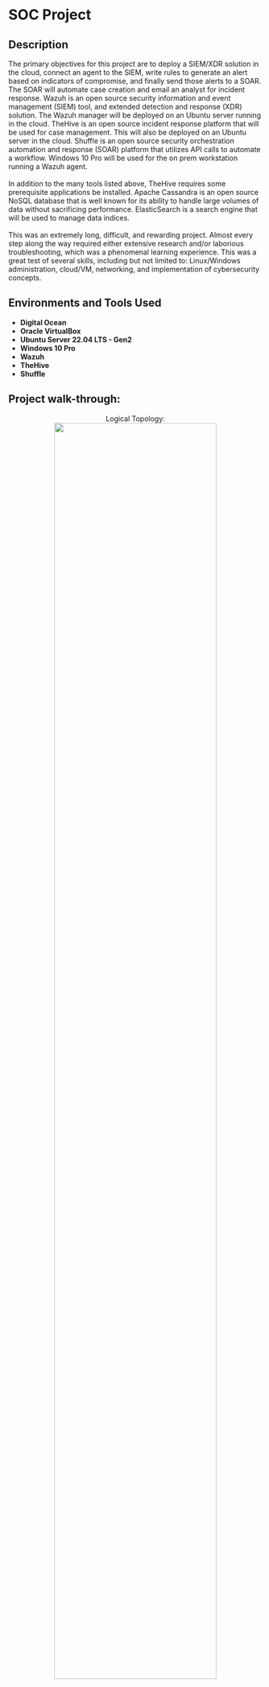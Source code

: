 <h1>SOC Project</h1>

<h2>Description</h2>
The primary objectives for this project are to deploy a SIEM/XDR solution in the cloud, connect an agent to the SIEM, write rules to generate an alert based on indicators of compromise, and finally send those alerts to a SOAR.  The SOAR will automate case creation and email an analyst for incident response.  Wazuh is an open source security information and event management (SIEM) tool, and extended detection and response (XDR) solution.  The Wazuh manager will be deployed on an Ubuntu server running in the cloud.  TheHive is an open source incident response platform that will be used for case management.  This will also be deployed on an Ubuntu server in the cloud.  Shuffle is an open source security orchestration automation and response (SOAR) platform that utilizes API calls to automate a workflow.  Windows 10 Pro will be used for the on prem workstation running a Wazuh agent.  <br />
<br />
In addition to the many tools listed above, TheHive requires some prerequisite applications be installed.  Apache Cassandra is an open source NoSQL database that is well known for its ability to handle large volumes of data without sacrificing performance. ElasticSearch is a search engine that will be used to manage data indices.
<br />
<br />
This was an extremely long, difficult, and rewarding project.  Almost every step along the way required either extensive research and/or laborious troubleshooting, which was a phenomenal learning experience. This was a great test of several skills, including but not limited to: Linux/Windows administration, cloud/VM, networking, and implementation of cybersecurity concepts.

<h2>Environments and Tools Used </h2>

- <b>Digital Ocean</b>
- <b>Oracle VirtualBox</b>
- <b>Ubuntu Server 22.04 LTS - Gen2</b>
- <b>Windows 10 Pro</b>
- <b>Wazuh</b>
- <b>TheHive</b>
- <b>Shuffle</b>

<h2>Project walk-through:</h2>

<p align="center">
Logical Topology: <br/>
<img src="https://i.imgur.com/71oiW22.png" height="80%" width="80%"/>
<br />
<br />
Begin by provisioning the Wazuh and TheHive Ubuntu servers in the cloud. Once created, they are placed behind a firewall with a rule that only allows traffic from the on prem public IP address:  <br/>
<img src="https://i.imgur.com/i9fTG5S.png" height="80%" width="80%"/>
<br />  
<br />
SSH into the server and run 'apt-get update && apt-get upgrade' to update the package lists and then update them. Do this for TheHive server as well: <br/>
<img src="https://i.imgur.com/MVhQe1H.png" height="80%" width="80%" />
<br />
<br />
Use the Curl command found here: https://documentation.wazuh.com/current/installation-guide/wazuh-server/installation-assistant.html, to install the Wazuh manager:  <br/>
<img src="https://i.imgur.com/ZBIKp8X.png" height="80%" width="80%" />
<br />
<br />
After a few minutes the installation will be complete and login credentials will be generated.  Be sure to copy these:  <br/>
<img src="https://i.imgur.com/496lM9u.png" height="80%" width="80%" />
<br />
<br />
Open a browser and navigate to the public IP address of the Wazuh server.  In this case it would be https://68.183.147.154. Enter the credentials from the previous step to log in:  <br/>
<img src="https://i.imgur.com/BkWWGmt.png" height="80%" width="80%" />
<br />
<br />
Now that the Wazuh manager is successfully installed and deployed in the cloud, it's time to do the same for TheHive. To install TheHive, some dependencies and prerequisites must be installed first.  For the sake of brevity, these installations are not shown.  The prerequisites include Java, Cassandra, and ElasticSearch.  Finally TheHive can be successfully installed:  <br/>
<img src="https://i.imgur.com/mLyQ3A7.png" height="80%" width="80%" />
<br />
<br />
Now that Wazuh and TheHive are installed, it's time to edit some configuration files to make sure everything works properly, starting with Cassandra:  <br/>
<img src="https://i.imgur.com/wYq2Z1v.png" height="80%" width="80%" />
<br />
<br />
In the /etc/cassandra/cassandra.yaml file, configure the cluster_name(optional), listen_address, rpc_address, and seed values.  The latter three should be configured with the public IP address of TheHive server:  <br />
<img src="https://i.imgur.com/sncnpBF.png" height="80%" width="80%" />
<img src="https://i.imgur.com/pbujnjL.png" height="80%" width="80%" />
<img src="https://i.imgur.com/Qso5og9.png" height="80%" width="80%" />
<img src="https://i.imgur.com/AfZujRB.png" height="80%" width="80%" />
<br />
<br />
Once the above configuration changes are complete, save the file. Next stop the cassandra service, remove old files, restart the service, and check the status to make sure it is 'active (running)':  <br />
<img src="https://i.imgur.com/ZjiJcjL.png" height="80%" width="80%" />
<br />
<br />
ElasticSearch needs to be configured next:  <br />
<img src="https://i.imgur.com/yTtwnB6.png" height="80%" width="80%" />
<br />
<br />
In the /etc/elasticsearch/elasticsearch.yml file, uncomment/configure cluster.name, node.name, network.host, http.port, and cluster.initial_master_nodes. network.host should be the public IP address of TheHive server. http.port can be left with its default setting of 9200:  <br/>
<img src="https://i.imgur.com/zm7Tafn.png" height="80%" width="80%" />
<img src="https://i.imgur.com/ZiRXHIY.png" height="80%" width="80%" />
<br />
<br />
Once the above configurations are complete, save the file.  Now the elasticsearch.service can be started/enabled. Check the status of the service to confirm it is 'active (running)':
<img src="https://i.imgur.com/PLJ3Zjz.png" height="80%" width="80%" />
<br />
<br />
With the configuration of Cassandra and ElasticSearch complete, it's time to configure TheHive. To begin, TheHive user/group will need access to the /opt/thp filepath:  <br/>
<img src="https://i.imgur.com/2UanbKd.png" height="80%" width="80%"/>
<br />  
<br />
After that bit of maintenance, edit TheHive configuration file: <br/>
<img src="https://i.imgur.com/7G7cAgt.png" height="80%" width="80%" />
<br />
<br />
In the /etc/thehive/application.conf file, under Database and index configuration, edit both hostnames to be the public IP address of TheHive server. The cluster-name should be the same as the one used in /etc/cassandra/cassandra.yaml. Note: (Not pictured here) further down in the file, application.baseUrl should also be changed to reflect TheHive server public IP:  <br/>
<img src="https://i.imgur.com/casBj5B.png" height="80%" width="80%" />
<br />
<br />
Save the file and start/enable thehive.service. As always, check the status to make sure it is 'active (running)':  <br/>
<img src="https://i.imgur.com/DjeFhCN.png" height="80%" width="80%" />
<br />
<br />
Open a browser and navigate to the public IP address of TheHive server over port 9000.  In this case it would be http://174.138.74.192:9000. Log in using the default credentials: admin@thehive.local with password secret:  <br/>
<img src="https://i.imgur.com/IBWkpp8.png" height="80%" width="80%" />
<br />
<br />
With Wazuh and TheHive up an running in the cloud, it's time to move on to the second phase of the project.  Over on the Wazuh dashboard there are currently 0 agents.  That needs to change, so click the link to add a new agent. Select the radio button under the Windows header, enter the public IP address of the Wazuh manager, and optionally name the agent to generate the Powershell commands:  <br/>
<img src="https://i.imgur.com/MjVixAs.png" height="80%" width="80%"/>
<img src="https://i.imgur.com/P00Ghlc.png" height="80%" width="80%"/>
<br />  
<br />
Copy the aforementioned commands. In the Windows 10 Pro VM running in VirtualBox, open an admin session of Powershell.  Paste and run the commands: <br/>
<img src="https://i.imgur.com/9dzbZ7I.png" height="80%" width="80%" />
<br />
<br />
Once complete, start the Wazuh service. Check the status to confirm that it is running:  <br/>
<img src="https://i.imgur.com/83Wdnjw.png" height="80%" width="80%" />
<br />
<br />
Back on the Wazuh dashboard, the newly joined agent should be visible and showing as active:  <br/>
<img src="https://i.imgur.com/huYfObQ.png" height="80%" width="80%" />
<br />
<br />
Now that the Wazuh agent is installed, it requires some configuration. Open the ossec.conf file in an admin session of notepad:  <br/>
<img src="https://i.imgur.com/Ul7xEG9.png" height="80%" width="80%" />
<br />  
<br />
Sysmon is an incredibly useful service that monitors and logs activities such as process creation and network connections to the Windows event log. It was previously installed on this Windows 10 Pro VM. In order to ingest these logs on the Wazuh agent, edit the ossec.conf file under the Log analysis comment to include the location of these logs: <br/>
<img src="https://i.imgur.com/1TegU4C.png" height="80%" width="80%" />
<br />
<br />
Save the file and restart the Wazuh service:  <br/>
<img src="https://i.imgur.com/EWy3OL0.png" height="80%" width="80%" />
<br />
<br />
Now that the appropriate logs are being ingested on the agent, it's time to generate some telemetry. The goal here will be to download the open source malware program, mimikatz, and have Wazuh alert on its process creation. Mimikatz is a tool often used by threat actors to extract credentials from Windows machines. This is obviously a major threat, and one that a security professional would need to be alerted to as quickly as possible. <br />
<br />
By default, Wazuh will only display logs that are triggered by a rule or alert. In order to make Wazuh log everything and index those logs, some configuration will need to be done on the Wazuh server. This will make it possible to search for certain events. Start by editing the /var/ossec/etc/ossec.conf file on the Wazuh server and change logall to yes:  <br/>
<img src="https://i.imgur.com/aT85KYI.png" height="80%" width="80%" />
<img src="https://i.imgur.com/QSz2FxI.png" height="80%" width="80%" />
<br />
<br />
Save the file and restart the wazuh-manager.service. Now Wazuh will log everything and save it to the /var/ossec/logs/archives directory:  <br/>
<img src="https://i.imgur.com/49ktYUa.png" height="80%" width="80%" />
<br />
<br />
To make Wazuh ingest these logs, edit the /etc/filebeat/filebeat.yml file and change archives: enabled: from false to true. Don't forget to restart the filebeat service:  <br/>
<img src="https://i.imgur.com/Vcsw0nx.png" height="80%" width="80%" />
<br />
<br />
With all of that complete, create a new Index Pattern in the Wazuh manager dashboard. This will make it possible to search all of the logs, even if they do not trigger an alert:  <br/>
<img src="https://i.imgur.com/HFn8sSA.png" height="80%" width="80%" />
<br />
<br />
Now that all of the logs are searchable, simulate an indicator of compromise, or IOC, by executing mimikatz:  <br/>
<img src="https://i.imgur.com/iokyxuR.png" height="80%" width="80%" />
<br />  
<br />
This will generate a Sysmon log with event ID 1 which indicates process creation. Because the Windows 10 Pro VM ossec.conf file was previously edited to send Sysmon logs over to Wazuh, the mimikatz process creation should be a searchable event in the newly created index: <br/>
<img src="https://i.imgur.com/Z46uolP.png" height="80%" width="80%" />
<br />
<br />
By clicking the arrow to expand the log with event ID 1, the data.win.eventdata.originalFileName field can be located. This field can be used to create a custom rule in Wazuh that will generate an alert when a certain criteria is met:  <br/>
<img src="https://i.imgur.com/HzCZaBl.png" height="80%" width="80%" />
<br />
<br />
From the Wazuh dashboard home screen, navigate to Management > Rules:  <br/>
<img src="https://i.imgur.com/4MtdJGH.png" height="80%" width="80%" />
<br />
<br />
From there, create the following custom rule. This rule will generate an alert that reads, 'Mimikatz Usage Detected' when Wazuh receives a log that contains mimikatz.exe in the original file name field. As a side note, this alert will have a MITRE ID of T1003 which can be researched to reveal this IOC as a common technique used by adversaries for OS credential dumping:  <br/>
<img src="https://i.imgur.com/xtzwWmm.png" height="80%" width="80%" />
<br />
<br />
Save the new rule and follow the prompt to restart. Because the originalFileName field was used and not the file ID, Wazuh should alert on this process creation even if the application were to be renamed.  To demonstrate this, exit mimikatz, rename the .exe file to something else and rerun the program:  <br/>
<img src="https://i.imgur.com/njVe7OM.png" height="80%" width="80%" />
<img src="https://i.imgur.com/Iv6Uz1q.png" height="80%" width="80%" />
<img src="https://i.imgur.com/Eae3RAw.png" height="80%" width="80%" />
<br />
<br />
If everything is configured correctly, Wazuh should generate an alert. Expand the alert and take note that even though the executable was renamed to peekaboo.exe, the rule picked up on the original file name of mimikatz.exe:  <br/>
<img src="https://i.imgur.com/lrG6o1c.png" height="80%" width="80%" />
<img src="https://i.imgur.com/uI1qMpC.png" height="80%" width="80%" />
<br />  
<br />
The next major step in this project is to have these newly generated alerts be automatically forwarded to Shuffle. First, create a new workflow over on shuffler.io and copy the webhook URI: <br/>
<img src="https://i.imgur.com/u7Ws6ad.png" height="80%" width="80%" />
<br />
<br />
Next, on the Wazuh server, edit the /var/ossec/etc/ossec.conf file and add the integration tag with copied URI from Shuffle. Also add the custom rule ID that was created earlier in Wazuh. Save the file and restart the wazuh-manager.service:  <br/>
<img src="https://i.imgur.com/TtNbaUZ.png" height="80%" width="80%" />
<br />
<br />
With that configuration complete, run the workflow on shuffle and expand the execution arguments to confirm that Shuffle received the alert:  <br/>
<img src="https://i.imgur.com/Ae2gtYy.png" height="80%" width="80%" />
<br />
<br />
The next step will be to extract the SHA256 hash value from the execution argument JSON data using regular expression. Start by clicking the Change Me icon. In the Find Actions drop-down menu, select 'Regex capture group'. Set the Input data as the JSON path for the file hashes and input the Regex that is shown:  <br/>
<img src="https://i.imgur.com/eZ3LqbG.png" height="20%" width="20%" />
<br />
<br />
This can be tested by rerunning the workflow and expanding the results for Change Me:  <br/>
<img src="https://i.imgur.com/tz1TV6F.png" height="80%" width="80%" />
<br />
<br />
The third step in this workflow will be to send this SHA256 hash value over to Virustotal to generate a hash report. First, add the Virustotal app and connect it to the workflow in Shuffle:  <br/>
<img src="https://i.imgur.com/ZfnolDd.png" height="80%" width="80%" />
<br />  
<br />
To make this transfer of data possible, create a Virustotal account, generate an APIkey, and copy it: <br/>
<img src="https://i.imgur.com/6UGsAtu.png" height="30%" width="30%" />
<br />
<br />
Back in Shuffle, click on the Virustotal app. In the Find Actions drop-down menu select 'Get a hash report'. Paste in the APIkey and set the Hash value to the Regex output JSON path generated by the previous step in the workflow:  <br/>
<img src="https://i.imgur.com/jTvWfw3.png" height="20%" width="20%" />
<br />
<br />
Rerun the workflow and expand the results for Virustotal and check out all that useful JSON data. To better understand what is being displayed, paste the SHA256 file hash into the Virustotal website and see the results:  <br/>
<img src="https://i.imgur.com/Wva4Vnh.png" height="80%" width="80%" />
<img src="https://i.imgur.com/kAmXYGZ.png" height="80%" width="80%" />
<img src="https://i.imgur.com/8uO6s0J.png" height="80%" width="80%" />
<br />
<br />
The fourth step in this workflow will be to send all this data to TheHive to generate an alert for case management and incident response. Over on the browser from earlier with TheHive, log back in and create two users. One user will be an analyst account while the other user will be a service account. Once created, select preview on the analyst account and set a password. Click preview on the service account and generate an APIkey. With the APIkey in hand, move back over to Shuffle and add TheHive application to the workflow. Click the newly added application and click the plus button next to authentication.  From here, paste in the APIkey and change the url field to the public IP address of TheHive server with port number 9000. Note that this port will need to be opened in the firewall running in the cloud for this to work:  <br/>
<img src="https://i.imgur.com/ZU3a29v.png" height="80%" width="80%" />
<br />  
<br />
After configuring the desired fields in TheHive Shuffle application, rerun the workflow to send the data to TheHive server and generate a new case alert: <br/>
<img src="https://i.imgur.com/rghpPLB.png" height="80%" width="80%" />
<img src="https://i.imgur.com/OkK00ch.png" height="80%" width="80%" />
<img src="https://i.imgur.com/lMWEwQB.png" height="80%" width="80%" />
<br />
<br />
The final step in this workflow will be to automatically generate an email and send it to the analyst to begin the incident response process. Simply add the email application to the workflow in Shuffle and input the desired email address:  <br/>
<img src="https://i.imgur.com/tvPIAlH.png" height="80%" width="80%" />
<br />
<br />
Just to demonstrate that Wazuh works on multiple platforms, a linux agent was added to this deployment and joined to the server:  <br/>
<img src="https://i.imgur.com/iPIS8De.png" height="80%" width="80%" />
<br />
<br />
Fin.  

























</p>

<!--
 ```diff
- text in red
+ text in green
! text in orange
# text in gray
@@ text in purple (and bold)@@
```
--!>
